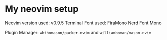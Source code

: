 # My neovim setup
Neovim version used: v0.9.5
Terminal Font used: FiraMono Nerd Font Mono

Plugin Manager: `wbthomason/packer.nvim` and `williamboman/mason.nvim`
